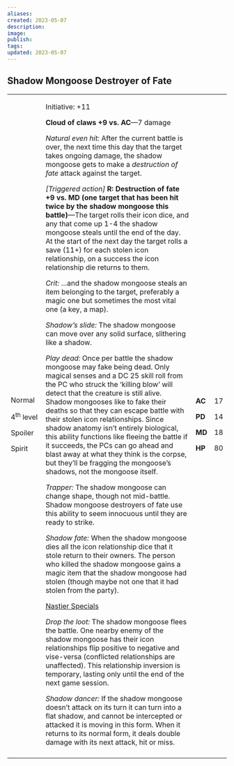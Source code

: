 ```yaml
---
aliases: 
created: 2023-05-07
description: 
image: 
publish: 
tags: 
updated: 2023-05-07
---
```


## Shadow Mongoose Destroyer of Fate

<table>
<colgroup>
<col style="width: 16%" />
<col style="width: 72%" />
<col style="width: 5%" />
<col style="width: 5%" />
</colgroup>
<tbody>
<tr class="odd">
<td><p>Normal</p>
<p>4<sup>th</sup> level</p>
<p>Spoiler</p>
<p>Spirit</p></td>
<td><p>Initiative: +11</p>
<p><strong>Cloud of claws +9 vs. AC</strong>—7 damage</p>
<p><em>Natural even hit:</em> After the current battle is over, the next
time this day that the target takes ongoing damage, the shadow mongoose
gets to make a <em>destruction of fate</em> attack against the
target.</p>
<p><em>[Triggered action]</em> <strong>R: Destruction of fate +9 vs. MD
(one target that has been hit twice by the shadow mongoose this
battle)</strong>—The target rolls their icon dice, and any that come up
1-4 the shadow mongoose steals until the end of the day. At the start of
the next day the target rolls a save (11+) for each stolen icon
relationship, on a success the icon relationship die returns to
them.</p>
<p><em>Crit:</em> …and the shadow mongoose steals an item belonging to
the target, preferably a magic one but sometimes the most vital one (a
key, a map).</p>
<p><em>Shadow’s slide:</em> The shadow mongoose can move over any solid
surface, slithering like a shadow.</p>
<p><em>Play dead:</em> Once per battle the shadow mongoose may fake
being dead. Only magical senses and a DC 25 skill roll from the PC who
struck the ‘killing blow’ will detect that the creature is still alive.
Shadow mongooses like to fake their deaths so that they can escape
battle with their stolen icon relationships. Since shadow anatomy isn’t
entirely biological, this ability functions like fleeing the battle if
it succeeds, the PCs can go ahead and blast away at what they think is
the corpse, but they’ll be fragging the mongoose’s shadows, not the
mongoose itself.</p>
<p><em>Trapper:</em> The shadow mongoose can change shape, though not
mid-battle. Shadow mongoose destroyers of fate use this ability to seem
innocuous until they are ready to strike.</p>
<p><em>Shadow fate:</em> When the shadow mongoose dies all the icon
relationship dice that it stole return to their owners. The person who
killed the shadow mongoose gains a magic item that the shadow mongoose
had stolen (though maybe not one that it had stolen from the party).</p>
<p><u>Nastier Specials</u></p>
<p><em>Drop the loot:</em> The shadow mongoose flees the battle. One
nearby enemy of the shadow mongoose has their icon relationships flip
positive to negative and vise-versa (conflicted relationships are
unaffected). This relationship inversion is temporary, lasting only
until the end of the next game session.</p>
<p><em>Shadow dancer:</em> If the shadow mongoose doesn’t attack on its
turn it can turn into a flat shadow, and cannot be intercepted or
attacked it is moving in this form. When it returns to its normal form,
it deals double damage with its next attack, hit or miss.</p></td>
<td><p><strong>AC</strong></p>
<p><strong>PD</strong></p>
<p><strong>MD</strong></p>
<p><strong>HP</strong></p></td>
<td><p>17</p>
<p>14</p>
<p>18</p>
<p>80</p></td>
</tr>
<tr class="even">
<td></td>
<td></td>
<td></td>
<td></td>
</tr>
</tbody>
</table>

